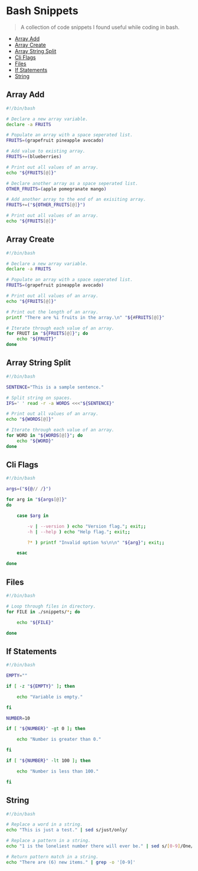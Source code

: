 # Bash Snippets

> A collection of code snippets I found useful while coding in bash.

- [Array Add](#array-add)
- [Array Create](#array-create)
- [Array String Split](#array-string-split)
- [Cli Flags](#cli-flags)
- [Files](#files)
- [If Statements](#if-statements)
- [String](#string)

## Array Add

```bash
#!/bin/bash

# Declare a new array variable.
declare -a FRUITS

# Populate an array with a space seperated list.
FRUITS=(grapefruit pineapple avocado)

# Add value to existing array.
FRUITS+=(blueberries)

# Print out all values of an array.
echo "${FRUITS[@]}"

# Declare another array as a space seperated list.
OTHER_FRUITS=(apple pomegranate mango)

# Add another array to the end of an exisiting array.
FRUITS+=("${OTHER_FRUITS[@]}")

# Print out all values of an array.
echo "${FRUITS[@]}"
```

## Array Create

```bash
#!/bin/bash

# Declare a new array variable.
declare -a FRUITS

# Populate an array with a space seperated list.
FRUITS=(grapefruit pineapple avocado)

# Print out all values of an array.
echo "${FRUITS[@]}"

# Print out the length of an array.
printf "There are %i fruits in the array.\n" "${#FRUITS[@]}"

# Iterate through each value of an array.
for FRUIT in "${FRUITS[@]}"; do
    echo "${FRUIT}"
done
```

## Array String Split

```bash
#!/bin/bash

SENTENCE="This is a sample sentence."

# Split string on spaces.
IFS=' ' read -r -a WORDS <<<"${SENTENCE}"

# Print out all values of an array.
echo "${WORDS[@]}"

# Iterate through each value of an array.
for WORD in "${WORDS[@]}"; do
    echo "${WORD}"
done
```

## Cli Flags

```bash
#!/bin/bash

args=("${@// /}")

for arg in "${args[@]}"
do

    case $arg in

        -v | --version ) echo "Version flag."; exit;;
        -h | --help ) echo "Help flag."; exit;;

        ?* ) printf "Invalid option %s\n\n" "${arg}"; exit;;

    esac

done
```

## Files

```bash
#!/bin/bash

# Loop through files in directory.
for FILE in ./snippets/*; do

    echo "${FILE}"

done
```

## If Statements

```bash
#!/bin/bash

EMPTY=""

if [ -z "${EMPTY}" ]; then

    echo "Variable is empty."

fi

NUMBER=10

if [ "${NUMBER}" -gt 0 ]; then

    echo "Number is greater than 0."

fi

if [ "${NUMBER}" -lt 100 ]; then

    echo "Number is less than 100."

fi
```

## String

```bash
#!/bin/bash

# Replace a word in a string.
echo "This is just a test." | sed s/just/only/

# Replace a pattern in a string.
echo "1 is the loneliest number there will ever be." | sed s/[0-9]/One/

# Return pattern match in a string.
echo "There are (6) new items." | grep -o '[0-9]'
```
